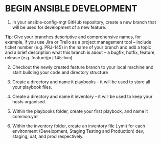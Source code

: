 # BEGIN ANSIBLE DEVELOPMENT

1. In your ansible-config-mgt GitHub repository, create a new branch that will be used for development of a new feature.

Tip: Give your branches descriptive and comprehensive names, for example, if you use Jira or Trello as a project management tool –
include ticket number (e.g. PRJ-145) in the name of your branch and add a topic and a brief description what this branch is about – a
bugfix, hotfix, feature, release (e.g. feature/prj-145-lvm)

2. Checkout the newly created feature branch to your local machine and start building your code and directory structure

3. Create a directory and name it playbooks – it will be used to store all your playbook files.

4. Create a directory and name it inventory – it will be used to keep your hosts organised.

5. Within the playbooks folder, create your first playbook, and name it common.yml

6. Within the inventory folder, create an inventory file (.yml) for each environment (Development, Staging Testing and Production)
   dev, staging, uat, and prod respectively.
